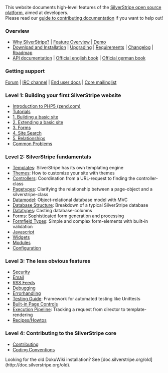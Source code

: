 This website documents high-level features of the [SilverStripe open source platform](http://www.silverstripe.org), aimed
at developers.  
Please read our [guide to contributing documentation](misc/contributing#writing-documentation) if you want to help out!

### Overview

 * [Why SilverStripe?](http://silverstripe.com/overview/) | [Feature Overview](http://silverstripe.com/overview/) | [Demo](http://demo.silverstripe.org/)
 * [Download and Installation](installation/) | [Upgrading](upgrading) | [Requirements](server-requirements) | [Changelog](http://open.silverstripe.org/wiki/ChangeLog) | [Roadmap](http://open.silverstripe.com/roadmap)  
 * [API documentation](http://api.silverstripe.org/current) | [Official english book](http://www.silverstripe.org/silverstripe-book) | [Official german book](http://www.silverstripe.org/das-silverstripe-buch)  


###  Getting support

[Forum](http://www.silverstripe.org/forums/) | [IRC channel](http://silverstripe.org/irc) | [End user docs](http://userhelp.silverstripe.com) | [Core mailinglist](https://groups.google.com/forum/#!forum/silverstripe-dev)


### Level 1: Building your first SilverStripe website

 * [Introduction to PHP5 (zend.com)](http://devzone.zend.com/node/view/id/627)
 *  [Tutorials](tutorials)
   * [1. Building a basic site](tutorials/1-building-a-basic-site)
   * [2. Extending a basic site](tutorials/2-extending-a-basic-site)
   * [3. Forms](tutorials/3-forms)
   * [4. Site Search](tutorials/4-site-search)
   * [5. Relationships](tutorials/5-dataobject-relationship-management)
 * [Common Problems](topics/common-problems)

### Level 2: SilverStripe fundamentals

*  [Templates](reference/templates): SilverStripe has its own templating engine
*  [Themes](topics/themes): How to customize your site with themes
*  [Controllers](topics/controllers): Coordination from a URL-request to finding the controller-class
*  [Pagetypes](topics/page-types): Clarifying the relationship between a page-object and a silverstripe-class
*  [Datamodel](topics/datamodel): Object-relational database model with MVC
*  [Database Structure](reference/database-structure): Breakdown of a typical SilverStripe database
*  [Datatypes](topics/data-types): Casting database-columns
*  [Forms](topics/forms): Sophisticated form generation and processing
*  [Formfield Types](reference/form-field-types): Simple and complex form-elements with built-in validation
*  [Javascript](topics/javascript)
*  [Widgets](topics/widgets)
*  [Modules](topics/modules)
*  [Configuration](topics/configuration)

### Level 3: The less obvious features

*  [Security](topics/security)
*  [Email](topics/email)
*  [RSS Feeds](reference/rssfeed)
*  [Debugging](topics/debugging)
*  [Errorhandling](topics/error-handling)
*  [Testing Guide](testing/testing-guide): Framework for automated testing like Unittests
*  [Built-in Page Controls](reference/built-in-page-controls)
*  [Execution Pipeline](reference/execution-pipeline): Tracking a request from director to template-rendering
*  [Recipes/Howtos](howtos/)

### Level 4: Contributing to the SilverStripe core

* [Contributing](http://www.silverstripe.org/contributing-to-silverstripe/)
* [Coding Conventions](misc/coding-conventions)

<div class="hint" markdown="1">
Looking for the old DokuWiki installation? See [doc.silverstripe.org/old](http://doc.silverstripe.org/old).
</div>